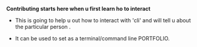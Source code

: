 **Contributing starts here when u first learn ho to interact**

* This is going to help u out how to interact with 'cli' and will tell u about the particular person .

* It can be used to set as a terminal/command line PORTFOLIO.
 
